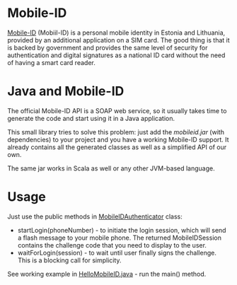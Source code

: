 Mobile-ID
=========

[Mobile-ID](http://www.id.ee/?id=10995&&langchange=1) (Mobiil-ID) is a personal mobile identity in Estonia and Lithuania,
provided by an additional application on a SIM card. The good thing is that it 
is backed by government and provides the same level of security for authentication 
and digital signatures as a national ID card without the need of having a smart card reader.

Java and Mobile-ID
==================

The official Mobile-ID API is a SOAP web service, so it usually takes time to generate the code and
start using it in a Java application.

This small library tries to solve this problem: just add the *mobileid.jar* (with dependencies) to your
project and you have a working Mobile-ID support. It already contains all the generated classes as well as a simplified
API of our own.

The same jar works in Scala as well or any other JVM-based language.

Usage
=====

Just use the public methods in [MobileIDAuthenticator](http://github.com/codeborne/mobileid/blob/master/src/com/codeborne/security/mobileid/MobileIDAuthenticator.java) class:

* startLogin(phoneNumber) - to initiate the login session, which will send a flash message to your mobile phone. The returned MobileIDSession contains the challenge code that you need to display to the user.
* waitForLogin(session) - to wait until user finally signs the challenge. This is a blocking call for simplicity.

See working example in [HelloMobileID.java](http://github.com/codeborne/mobileid/blob/master/test/com/codeborne/security/mobileid/HelloMobileID.java) - run the main() method.
